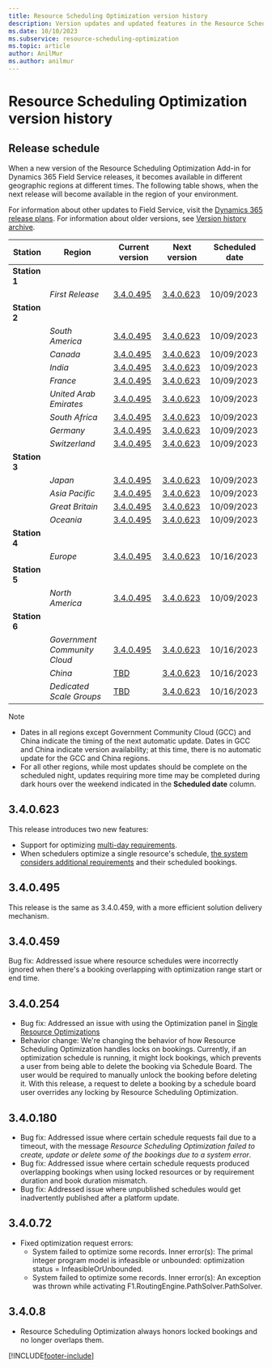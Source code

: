 ```yaml
---
title: Resource Scheduling Optimization version history
description: Version updates and updated features in the Resource Scheduling Optimization Add-in for Dynamics 365 Field Service.
ms.date: 10/10/2023
ms.subservice: resource-scheduling-optimization
ms.topic: article
author: AnilMur
ms.author: anilmur
---
```


# Resource Scheduling Optimization version history

## Release schedule

When a new version of the Resource Scheduling Optimization Add-in for Dynamics 365 Field Service releases, it becomes available in different geographic regions at different times. The following table shows, when the next release will become available in the region of your environment.

For information about other updates to Field Service, visit the [Dynamics 365 release plans](/dynamics365/release-plans/).
For information about older versions, see [Version history archive](version-history-archive.md#resource-scheduling-optimization-add-in).

|Station | Region | Current version | Next version |  Scheduled date
|------| -------|-------|-----|------|
|**Station 1** | | |  | |
| | *First Release* | [3.4.0.495](/dynamics365/field-service/field-service-version-history-resource-scheduling-optimization#340495) | [3.4.0.623](/dynamics365/field-service/field-service-version-history-resource-scheduling-optimization#340623) | 10/09/2023
|**Station 2** | | |  | |
| | *South America* | [3.4.0.495](/dynamics365/field-service/field-service-version-history-resource-scheduling-optimization#340495) | [3.4.0.623](/dynamics365/field-service/field-service-version-history-resource-scheduling-optimization#340623) | 10/09/2023
| | *Canada* | [3.4.0.495](/dynamics365/field-service/field-service-version-history-resource-scheduling-optimization#340495)  | [3.4.0.623](/dynamics365/field-service/field-service-version-history-resource-scheduling-optimization#340623) | 10/09/2023
| | *India* | [3.4.0.495](/dynamics365/field-service/field-service-version-history-resource-scheduling-optimization#340495) | [3.4.0.623](/dynamics365/field-service/field-service-version-history-resource-scheduling-optimization#340623) | 10/09/2023
| | *France* | [3.4.0.495](/dynamics365/field-service/field-service-version-history-resource-scheduling-optimization#340495) | [3.4.0.623](/dynamics365/field-service/field-service-version-history-resource-scheduling-optimization#340623) | 10/09/2023
| | *United Arab Emirates* | [3.4.0.495](/dynamics365/field-service/field-service-version-history-resource-scheduling-optimization#340495) | [3.4.0.623](/dynamics365/field-service/field-service-version-history-resource-scheduling-optimization#340623) | 10/09/2023
| | *South Africa* | [3.4.0.495](/dynamics365/field-service/field-service-version-history-resource-scheduling-optimization#340495) | [3.4.0.623](/dynamics365/field-service/field-service-version-history-resource-scheduling-optimization#340623) | 10/09/2023
| | *Germany* | [3.4.0.495](/dynamics365/field-service/field-service-version-history-resource-scheduling-optimization#340495)  | [3.4.0.623](/dynamics365/field-service/field-service-version-history-resource-scheduling-optimization#340623) | 10/09/2023
| | *Switzerland* | [3.4.0.495](/dynamics365/field-service/field-service-version-history-resource-scheduling-optimization#340495)  | [3.4.0.623](/dynamics365/field-service/field-service-version-history-resource-scheduling-optimization#340623) | 10/09/2023
|**Station 3** | |  |  | |
| | *Japan* |  [3.4.0.495](/dynamics365/field-service/field-service-version-history-resource-scheduling-optimization#340495)| [3.4.0.623](/dynamics365/field-service/field-service-version-history-resource-scheduling-optimization#340623) | 10/09/2023
| | *Asia Pacific* | [3.4.0.495](/dynamics365/field-service/field-service-version-history-resource-scheduling-optimization#340495) | [3.4.0.623](/dynamics365/field-service/field-service-version-history-resource-scheduling-optimization#340623) | 10/09/2023
| | *Great Britain* |[3.4.0.495](/dynamics365/field-service/field-service-version-history-resource-scheduling-optimization#340495) | [3.4.0.623](/dynamics365/field-service/field-service-version-history-resource-scheduling-optimization#340623) | 10/09/2023
| | *Oceania* | [3.4.0.495](/dynamics365/field-service/field-service-version-history-resource-scheduling-optimization#340495) | [3.4.0.623](/dynamics365/field-service/field-service-version-history-resource-scheduling-optimization#340623) | 10/09/2023
|**Station 4** | |  |  | |
| | *Europe* | [3.4.0.495](/dynamics365/field-service/field-service-version-history-resource-scheduling-optimization#340495) | [3.4.0.623](/dynamics365/field-service/field-service-version-history-resource-scheduling-optimization#340623) | 10/16/2023
|**Station 5** | |  |  | |
| | *North America* | [3.4.0.495](/dynamics365/field-service/field-service-version-history-resource-scheduling-optimization#340495) | [3.4.0.623](/dynamics365/field-service/field-service-version-history-resource-scheduling-optimization#340623) | 10/09/2023
|**Station 6** | |  |  | |
| | *Government Community Cloud* | [3.4.0.495](/dynamics365/field-service/field-service-version-history-resource-scheduling-optimization#340495) | [3.4.0.623](/dynamics365/field-service/field-service-version-history-resource-scheduling-optimization#340623) | 10/16/2023
| | *China* |  [TBD](/dynamics365/field-service/field-service-version-history-resource-scheduling-optimization#340495)| [3.4.0.623](/dynamics365/field-service/field-service-version-history-resource-scheduling-optimization#340623) | 10/16/2023
| | *Dedicated Scale Groups* |  [TBD](/dynamics365/field-service/field-service-version-history-resource-scheduling-optimization#340495) | [3.4.0.623](/dynamics365/field-service/field-service-version-history-resource-scheduling-optimization#340623) | 10/16/2023

>[!NOTE]
>
> - Dates in all regions except Government Community Cloud (GCC) and China indicate the timing of the next automatic update. Dates in GCC and China indicate version availability; at this time, there is no automatic update for the GCC and China regions.
> - For all other regions, while most updates should be complete on the scheduled night, updates requiring more time may be completed during dark hours over the weekend indicated in the **Scheduled date** column.

## 3.4.0.623

This release introduces two new features:

- Support for optimizing [multi-day requirements](rso-multi-day.md).
- When schedulers optimize a single resource's schedule, [the system considers additional requirements](rso-single-resource-optimization.md) and their scheduled bookings.

## 3.4.0.495

This release is the same as 3.4.0.459, with a more efficient solution delivery mechanism.

## 3.4.0.459

Bug fix: Addressed issue where resource schedules were incorrectly ignored when there's a booking overlapping with optimization range start or end time.

## 3.4.0.254

- Bug fix: Addressed an issue with using the Optimization panel in [Single Resource Optimizations](/dynamics365/field-service/single-resource-optimization#run-after-making-changes-to-defaults)
- Behavior change: We're changing the behavior of how Resource Scheduling Optimization handles locks on bookings. Currently, if an optimization schedule is running, it might lock bookings, which prevents a user from being able to delete the booking via Schedule Board. The user would be required to manually unlock the booking before deleting it. With this release, a request to delete a booking by a schedule board user overrides any locking by Resource Scheduling Optimization.

## 3.4.0.180

- Bug fix: Addressed issue where certain schedule requests fail due to a timeout, with the message *Resource Scheduling Optimization failed to create, update or delete some of the bookings due to a system error*.
- Bug fix: Addressed issue where certain schedule requests produced overlapping bookings when using locked resources or by requirement duration and book duration mismatch.
- Bug fix: Addressed issue where unpublished schedules would get inadvertently published after a platform update.

## 3.4.0.72

- Fixed optimization request errors:
  - System failed to optimize some records. Inner error(s): The primal integer program model is infeasible or unbounded: optimization status = InfeasibleOrUnbounded.
  - System failed to optimize some records. Inner error(s): An exception was thrown while activating F1.RoutingEngine.PathSolver.PathSolver.

## 3.4.0.8

- Resource Scheduling Optimization always honors locked bookings and no longer overlaps them.

[!INCLUDE[footer-include](../includes/footer-banner.md)]
